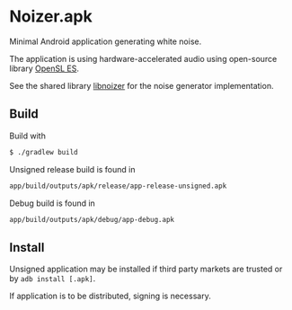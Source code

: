# Noizer.apk

Minimal Android application generating white noise.

The application is using hardware-accelerated audio using open-source library [OpenSL ES](https://www.khronos.org/opensles).

See the shared library [libnoizer](app/src/main/cpp/libnoizer.cpp) for the noise generator implementation.

## Build
Build with 
```bash
$ ./gradlew build
```

Unsigned release build is found in 
```bash
app/build/outputs/apk/release/app-release-unsigned.apk
```

Debug build is found in 
```bash
app/build/outputs/apk/debug/app-debug.apk
```

## Install
Unsigned application may be installed if third party markets are trusted or by ```adb install [.apk]```.

If application is to be distributed, signing is necessary.